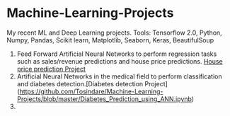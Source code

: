 # Machine-Learning-Projects
My recent ML and Deep Learning projects. Tools: Tensorflow 2.0, Python, Numpy, Pandas, Scikit learn, Matplotlib, Seaborn, Keras, BeautifulSoup

1. Feed Forward Artificial Neural Networks to perform regression 
   tasks such as sales/revenue predictions and house price predictions. [House price prediction Project](https://github.com/Tosindare/Machine-Learning-Projects/blob/master/House_Price_Prediction_in_Washington_DC.ipynb)
2. Artificial Neural Networks in the medical field to perform classification and diabetes detection.[Diabetes detection Project] (https://github.com/Tosindare/Machine-Learning-Projects/blob/master/Diabetes_Prediction_using_ANN.ipynb)
3. 
